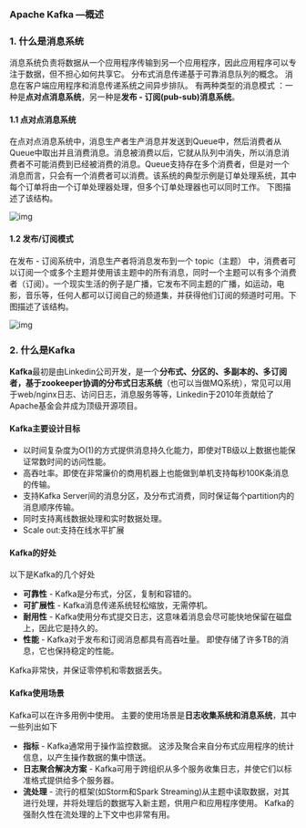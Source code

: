 ###  Apache Kafka —概述



### 1. 什么是消息系统

消息系统负责将数据从一个应用程序传输到另一个应用程序，因此应用程序可以专注于数据，但不担心如何共享它。 分布式消息传递基于可靠消息队列的概念。 消息在客户端应用程序和消息传递系统之间异步排队。 有两种类型的消息模式 ：一种是**点对点消息系统**，另一种是**发布 - 订阅(pub-sub)消息系统**。



####  1.1 点对点消息系统

在点对点消息系统中，消息生产者生产消息并发送到Queue中，然后消费者从Queue中取出并且消费消息。消息被消费以后，它就从队列中消失，所以消息消费者不可能消费到已经被消费的消息。Queue支持存在多个消费者，但是对一个消息而言，只会有一个消费者可以消费。该系统的典型示例是订单处理系统，其中每个订单将由一个订单处理器处理，但多个订单处理器也可以同时工作。 下图描述了该结构。

![img](https://image.easyblog.top/1228818-20180507190326476-771565746.png)

#### 1.2 发布/订阅模式

在发布 - 订阅系统中，消息生产者将消息发布到一个 topic（主题） 中，消费者可以订阅一个或多个主题并使用该主题中的所有消息，同时一个主题可以有多个消费者（订阅）。一个现实生活的例子是广播，它发布不同主题的广播，如运动，电影，音乐等，任何人都可以订阅自己的频道集，并获得他们订阅的频道时可用。下图描述了该结构。

![img](https://image.easyblog.top/1228818-20180507190443404-1266011458.png)





### 2. 什么是Kafka

**Kafka**最初是由Linkedin公司开发，是一个**分布式、分区的、多副本的、多订阅者，基于zookeeper协调的分布式日志系统**（也可以当做MQ系统），常见可以用于web/nginx日志、访问日志，消息服务等等，Linkedin于2010年贡献给了Apache基金会并成为顶级开源项目。

#### Kafka主要设计目标

- 以时间复杂度为O(1)的方式提供消息持久化能力，即使对TB级以上数据也能保证常数时间的访问性能。
- 高吞吐率。即使在非常廉价的商用机器上也能做到单机支持每秒100K条消息的传输。
- 支持Kafka Server间的消息分区，及分布式消费，同时保证每个partition内的消息顺序传输。
- 同时支持离线数据处理和实时数据处理。
- Scale out:支持在线水平扩展

#### Kafka的好处

以下是Kafka的几个好处 

- **可靠性** - Kafka是分布式，分区，复制和容错的。
- **可扩展性** - Kafka消息传递系统轻松缩放，无需停机。
- **耐用性** - Kafka使用分布式提交日志，这意味着消息会尽可能快地保留在磁盘上，因此它是持久的。
- **性能** - Kafka对于发布和订阅消息都具有高吞吐量。 即使存储了许多TB的消息，它也保持稳定的性能。

Kafka非常快，并保证零停机和零数据丢失。

#### Kafka使用场景

Kafka可以在许多用例中使用。 主要的使用场景是**日志收集系统和消息系统**，其中一些列出如下 

- **指标** - Kafka通常用于操作监控数据。 这涉及聚合来自分布式应用程序的统计信息，以产生操作数据的集中馈送。
- **日志聚合解决方案** - Kafka可用于跨组织从多个服务收集日志，并使它们以标准格式提供给多个服务器。
- **流处理** - 流行的框架(如Storm和Spark Streaming)从主题中读取数据，对其进行处理，并将处理后的数据写入新主题，供用户和应用程序使用。 Kafka的强耐久性在流处理的上下文中也非常有用。
